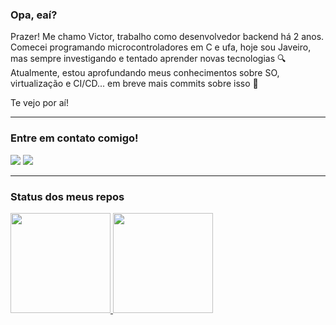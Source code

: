 ### Opa, eaí?
Prazer! Me chamo Victor, trabalho como desenvolvedor backend há 2 anos.  
Comecei programando microcontroladores em C e ufa, hoje sou Javeiro, mas sempre investigando e tentado aprender novas tecnologias :mag:  
Atualmente, estou aprofundando meus conhecimentos sobre SO, virtualização e CI/CD... em breve mais commits sobre isso :rocket:

Te vejo por aí!
___
### Entre em contato comigo!
<div align="left">
 <a href="https://www.linkedin.com/in/victorgonco/" target="_blank"><img src="https://img.shields.io/badge/-LinkedIn-%230077B5?style=for-the-badge&logo=linkedin&logoColor=white" target="_blank"></a>
  <a href = "mailto:gonco.dev@outlook.com"><img src="https://img.shields.io/badge/-outlook-%23333?style=for-the-badge&logo=microsoft&logoColor=blue" target="_blank"></a>
</div>

___
### Status dos meus repos

<div align="left">
  <a href="https://github.com/victorgonco">
  <img height="160em" src="https://github-readme-stats.vercel.app/api?username=victorgonco&show_icons=true&theme=dark&include_all_commits=true&count_private=true"/>
  <img height="160em" src="https://github-readme-stats.vercel.app/api/top-langs/?username=victorgonco&layout=compact&langs_count=7&theme=dark"/>
</div>

